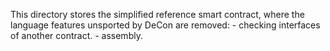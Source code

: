 This directory stores the simplified reference smart contract,
     where the language features unsported by DeCon are removed:
     - checking interfaces of another contract.
     - assembly.
